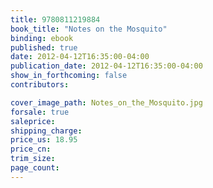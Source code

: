 ```yaml
---
title: 9780811219884
book_title: "Notes on the Mosquito"
binding: ebook
published: true
date: 2012-04-12T16:35:00-04:00
publication_date: 2012-04-12T16:35:00-04:00
show_in_forthcoming: false
contributors:

cover_image_path: Notes_on_the_Mosquito.jpg
forsale: true
saleprice:
shipping_charge:
price_us: 18.95
price_cn:
trim_size:
page_count:
---
```


